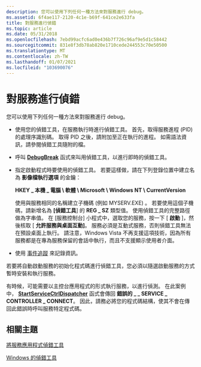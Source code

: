 ```yaml
---
description: 您可以使用下列任何一種方法來對服務進行 debug。
ms.assetid: 6f4ae117-2120-4c1e-b69f-641ce2e633fa
title: 對服務進行偵錯
ms.topic: article
ms.date: 05/31/2018
ms.openlocfilehash: 7ebd99acfc6ad0e436b7f726c96af9e5d1c58442
ms.sourcegitcommit: 831e8f3db78ab820e1710cede244553c70e50500
ms.translationtype: MT
ms.contentlocale: zh-TW
ms.lasthandoff: 01/07/2021
ms.locfileid: "103690076"
---
```

# <a name="debugging-a-service"></a>對服務進行偵錯

您可以使用下列任何一種方法來對服務進行 debug。

-   使用您的偵錯工具，在服務執行時進行偵錯工具。 首先，取得服務進程 (PID) 的處理序識別碼。 取得 PID 之後，請附加至正在執行的進程。 如需語法資訊，請參閱偵錯工具隨附的檔。
-   呼叫 [**DebugBreak**](/windows/desktop/api/debugapi/nf-debugapi-debugbreak) 函式來叫用偵錯工具，以進行即時的偵錯工具。
-   指定啟動程式時要使用的偵錯工具。 若要這樣做，請在下列登錄位置中建立名為 **影像檔執行選項** 的金鑰：

    **HKEY \_ 本機 \_ 電腦 \\ 軟體 \\ Microsoft \\ Windows NT \\ CurrentVersion**

    使用與服務相同的名稱建立子機碼 (例如 MYSERV.EXE) 。 若要使用這個子機碼，請新增名為 **[偵錯工具**] 的 **REG \_ SZ** 類型值。 使用偵錯工具的完整路徑做為字串值。 在 [服務控制台] 小程式中，選取您的服務，按一下 [ **啟動** ]，然後核取 [ **允許服務與桌面互動]**。 服務必須是互動式服務，否則偵錯工具無法在預設桌面上執行。 請注意，Windows Vista 不再支援這項技術，因為所有服務都是在專為服務保留的會話中執行，而且不支援顯示使用者介面。

-   使用 [事件追蹤](/windows/desktop/ETW/event-tracing-portal) 來記錄資訊。

若要將自動啟動服務的初始化程式碼進行偵錯工具，您必須以隨選啟動服務的方式暫時安裝和執行服務。

有時候，可能需要以主控台應用程式的形式執行服務，以進行偵測。 在此案例中， [**StartServiceCtrlDispatcher**](/windows/desktop/api/Winsvc/nf-winsvc-startservicectrldispatchera) 函式會傳回 **錯誤的 \_ \_ SERVICE \_ CONTROLLER \_ CONNECT**。 因此，請務必將您的程式碼結構，使其不會在傳回此錯誤時呼叫服務特定程式碼。

## <a name="related-topics"></a>相關主題

<dl> <dt>

[將服務應用程式偵錯工具](https://msdn.microsoft.com/library/cc267835.aspx)
</dt> <dt>

[Windows 的偵錯工具](https://msdn.microsoft.com/library/cc267445.aspx)
</dt> </dl>

 

 
